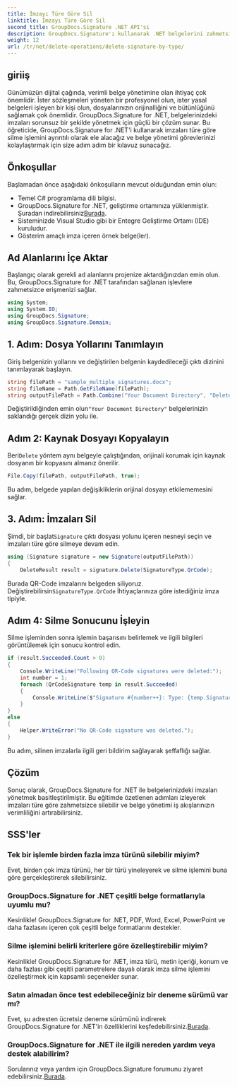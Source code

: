 ```yaml
---
title: İmzayı Türe Göre Sil
linktitle: İmzayı Türe Göre Sil
second_title: GroupDocs.Signature .NET API'si
description: GroupDocs.Signature'ı kullanarak .NET belgelerini zahmetsizce yazarak imzaları nasıl sileceğinizi öğrenin ve belge yönetimi verimliliğini artırın.
weight: 12
url: /tr/net/delete-operations/delete-signature-by-type/
---
```

## giriiş
Günümüzün dijital çağında, verimli belge yönetimine olan ihtiyaç çok önemlidir. İster sözleşmeleri yöneten bir profesyonel olun, ister yasal belgeleri işleyen bir kişi olun, dosyalarınızın orijinalliğini ve bütünlüğünü sağlamak çok önemlidir. GroupDocs.Signature for .NET, belgelerinizdeki imzaları sorunsuz bir şekilde yönetmek için güçlü bir çözüm sunar. Bu öğreticide, GroupDocs.Signature for .NET'i kullanarak imzaları türe göre silme işlemini ayrıntılı olarak ele alacağız ve belge yönetimi görevlerinizi kolaylaştırmak için size adım adım bir kılavuz sunacağız.
## Önkoşullar
Başlamadan önce aşağıdaki önkoşulların mevcut olduğundan emin olun:
- Temel C# programlama dili bilgisi.
-  GroupDocs.Signature for .NET, geliştirme ortamınıza yüklenmiştir. Şuradan indirebilirsiniz[Burada](https://releases.groupdocs.com/signature/net/).
- Sisteminizde Visual Studio gibi bir Entegre Geliştirme Ortamı (IDE) kuruludur.
- Gösterim amaçlı imza içeren örnek belge(ler).
## Ad Alanlarını İçe Aktar
Başlangıç olarak gerekli ad alanlarını projenize aktardığınızdan emin olun. Bu, GroupDocs.Signature for .NET tarafından sağlanan işlevlere zahmetsizce erişmenizi sağlar.
```csharp
using System;
using System.IO;
using GroupDocs.Signature;
using GroupDocs.Signature.Domain;
```
## 1. Adım: Dosya Yollarını Tanımlayın
Giriş belgenizin yollarını ve değiştirilen belgenin kaydedileceği çıktı dizinini tanımlayarak başlayın.
```csharp
string filePath = "sample_multiple_signatures.docx";
string fileName = Path.GetFileName(filePath);
string outputFilePath = Path.Combine("Your Document Directory", "DeleteBySignatureType", fileName);
```
 Değiştirildiğinden emin olun`"Your Document Directory"` belgelerinizin saklandığı gerçek dizin yolu ile.
## Adım 2: Kaynak Dosyayı Kopyalayın
 Beri`Delete` yöntem aynı belgeyle çalıştığından, orijinali korumak için kaynak dosyanın bir kopyasını almanız önerilir.
```csharp
File.Copy(filePath, outputFilePath, true);
```
Bu adım, belgede yapılan değişikliklerin orijinal dosyayı etkilememesini sağlar.
## 3. Adım: İmzaları Sil
 Şimdi, bir başlat`Signature` çıktı dosyası yolunu içeren nesneyi seçin ve imzaları türe göre silmeye devam edin.
```csharp
using (Signature signature = new Signature(outputFilePath))
{
    DeleteResult result = signature.Delete(SignatureType.QrCode);
```
 Burada QR-Code imzalarını belgeden siliyoruz. Değiştirebilirsin`SignatureType.QrCode` İhtiyaçlarınıza göre istediğiniz imza tipiyle.
## Adım 4: Silme Sonucunu İşleyin
Silme işleminden sonra işlemin başarısını belirlemek ve ilgili bilgileri görüntülemek için sonucu kontrol edin.
```csharp
if (result.Succeeded.Count > 0)
{
    Console.WriteLine("Following QR-Code signatures were deleted:");
    int number = 1;
    foreach (QrCodeSignature temp in result.Succeeded)
    {
        Console.WriteLine($"Signature #{number++}: Type: {temp.SignatureType} Id:{temp.SignatureId}, Text: {temp.Text}");
    }
}
else
{
    Helper.WriteError("No QR-Code signature was deleted.");
}
```
Bu adım, silinen imzalarla ilgili geri bildirim sağlayarak şeffaflığı sağlar.

## Çözüm
Sonuç olarak, GroupDocs.Signature for .NET ile belgelerinizdeki imzaları yönetmek basitleştirilmiştir. Bu eğitimde özetlenen adımları izleyerek imzaları türe göre zahmetsizce silebilir ve belge yönetimi iş akışlarınızın verimliliğini artırabilirsiniz.
## SSS'ler
### Tek bir işlemle birden fazla imza türünü silebilir miyim?
Evet, birden çok imza türünü, her bir türü yineleyerek ve silme işlemini buna göre gerçekleştirerek silebilirsiniz.
### GroupDocs.Signature for .NET çeşitli belge formatlarıyla uyumlu mu?
Kesinlikle! GroupDocs.Signature for .NET, PDF, Word, Excel, PowerPoint ve daha fazlasını içeren çok çeşitli belge formatlarını destekler.
### Silme işlemini belirli kriterlere göre özelleştirebilir miyim?
Kesinlikle! GroupDocs.Signature for .NET, imza türü, metin içeriği, konum ve daha fazlası gibi çeşitli parametrelere dayalı olarak imza silme işlemini özelleştirmek için kapsamlı seçenekler sunar.
### Satın almadan önce test edebileceğiniz bir deneme sürümü var mı?
 Evet, şu adresten ücretsiz deneme sürümünü indirerek GroupDocs.Signature for .NET'in özelliklerini keşfedebilirsiniz.[Burada](https://releases.groupdocs.com/).
### GroupDocs.Signature for .NET ile ilgili nereden yardım veya destek alabilirim?
 Sorularınız veya yardım için GroupDocs.Signature forumunu ziyaret edebilirsiniz.[Burada](https://forum.groupdocs.com/c/signature/13).
